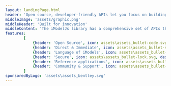 ```yaml
---
layout: landingPage.html
header: 'Open source, developer-friendly APIs let you focus on building great CAD solutions'
middleImage: 'assets/graphic.png'
middleHeader: 'Built for innovation'
middleContent: 'The iModelJs library has a comprehensive set of APIs that can be used anwyere an iModel may be relevant. It is designed to be modular and extensible, with the expectation that iModelJs will be used in enviroments with many other JavaScript frameworks. iModelJs strives to be as consistent as possible with established JavaScript conventions.'
features:
        [
            {header: 'Open Source', icon: assets\assets_bullet-code.svg, description: 'OPEN SOURCE Lorem ipsum dolor sit amet, consectetur adipiscing elit, sed do eiusmod tempor'},
            {header: 'Direct & Immediate', icon: assets\assets_bullet-speed.svg, description: 'DIRECT AND IMM Lorem ipsum dolor sit amet, consectetur adipiscing elit, sed do eiusmod tempor'},
            {header: 'Language of iModels', icon: assets\assets_bullet-chat.svg, description: 'LANGUAGE OF IMODELS Lorem ipsum dolor sit amet, consectetur adipiscing elit, sed do eiusmod tempor'},
            {header: 'Secure', icon: assets\assets_bullet-lock.svg, description: 'SECURE Lorem ipsum dolor sit amet, consectetur adipiscing elit, sed do eiusmod tempor'},
            {header: 'Reference applications', icon: assets\assets_bullet-devices.svg, description: 'REFERENCE APPLICATIONS Lorem ipsum dolor sit amet, consectetur adipiscing elit, sed do eiusmod tempor'},
            {header: 'Community & Support', icon: assets\assets_bullet-users.svg, description: 'COMMUNITY AND SUPPORT Lorem ipsum dolor sit amet, consectetur adipiscing elit, sed do eiusmod tempor'}
        ]
sponsoredByLogo: 'assets\assets_bentley.svg'
---
```

